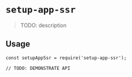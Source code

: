 # `setup-app-ssr`

> TODO: description

## Usage

```
const setupAppSsr = require('setup-app-ssr');

// TODO: DEMONSTRATE API
```
